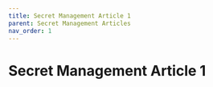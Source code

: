 ```yaml
---
title: Secret Management Article 1
parent: Secret Management Articles
nav_order: 1
---
```



Secret Management Article 1
======================================================
